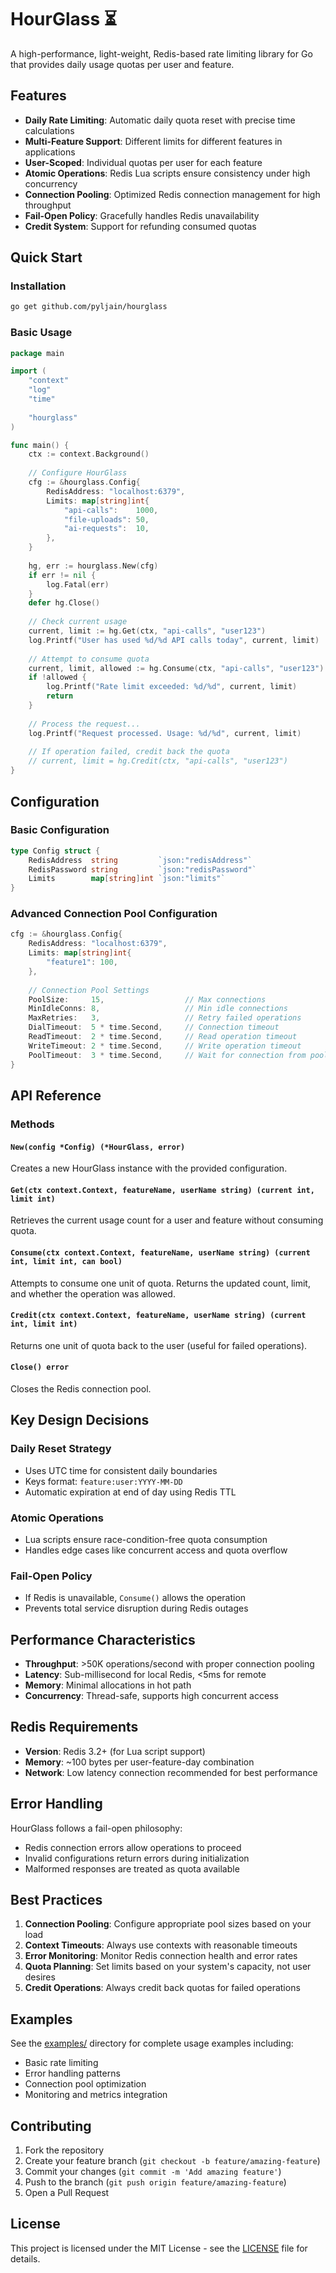 # HourGlass ⏳

A high-performance, light-weight, Redis-based rate limiting library for Go that provides daily usage quotas per user and feature. 

## Features

- **Daily Rate Limiting**: Automatic daily quota reset with precise time calculations
- **Multi-Feature Support**: Different limits for different features in applications
- **User-Scoped**: Individual quotas per user for each feature
- **Atomic Operations**: Redis Lua scripts ensure consistency under high concurrency
- **Connection Pooling**: Optimized Redis connection management for high throughput
- **Fail-Open Policy**: Gracefully handles Redis unavailability
- **Credit System**: Support for refunding consumed quotas

## Quick Start

### Installation

```bash
go get github.com/pyljain/hourglass
```

### Basic Usage

```go
package main

import (
    "context"
    "log"
    "time"
    
    "hourglass"
)

func main() {
    ctx := context.Background()
    
    // Configure HourGlass
    cfg := &hourglass.Config{
        RedisAddress: "localhost:6379",
        Limits: map[string]int{
            "api-calls":    1000,
            "file-uploads": 50,
            "ai-requests":  10,
        },
    }
    
    hg, err := hourglass.New(cfg)
    if err != nil {
        log.Fatal(err)
    }
    defer hg.Close()
    
    // Check current usage
    current, limit := hg.Get(ctx, "api-calls", "user123")
    log.Printf("User has used %d/%d API calls today", current, limit)
    
    // Attempt to consume quota
    current, limit, allowed := hg.Consume(ctx, "api-calls", "user123")
    if !allowed {
        log.Printf("Rate limit exceeded: %d/%d", current, limit)
        return
    }
    
    // Process the request...
    log.Printf("Request processed. Usage: %d/%d", current, limit)
    
    // If operation failed, credit back the quota
    // current, limit = hg.Credit(ctx, "api-calls", "user123")
}
```

## Configuration

### Basic Configuration

```go
type Config struct {
    RedisAddress  string         `json:"redisAddress"`
    RedisPassword string         `json:"redisPassword"`
    Limits        map[string]int `json:"limits"`
}
```

### Advanced Connection Pool Configuration

```go
cfg := &hourglass.Config{
    RedisAddress: "localhost:6379",
    Limits: map[string]int{
        "feature1": 100,
    },
    
    // Connection Pool Settings
    PoolSize:     15,                  // Max connections
    MinIdleConns: 8,                   // Min idle connections
    MaxRetries:   3,                   // Retry failed operations
    DialTimeout:  5 * time.Second,     // Connection timeout
    ReadTimeout:  2 * time.Second,     // Read operation timeout
    WriteTimeout: 2 * time.Second,     // Write operation timeout
    PoolTimeout:  3 * time.Second,     // Wait for connection from pool
}
```

## API Reference

### Methods

#### `New(config *Config) (*HourGlass, error)`
Creates a new HourGlass instance with the provided configuration.

#### `Get(ctx context.Context, featureName, userName string) (current int, limit int)`
Retrieves the current usage count for a user and feature without consuming quota.

#### `Consume(ctx context.Context, featureName, userName string) (current int, limit int, can bool)`
Attempts to consume one unit of quota. Returns the updated count, limit, and whether the operation was allowed.

#### `Credit(ctx context.Context, featureName, userName string) (current int, limit int)`
Returns one unit of quota back to the user (useful for failed operations).

#### `Close() error`
Closes the Redis connection pool.

## Key Design Decisions

### Daily Reset Strategy
- Uses UTC time for consistent daily boundaries
- Keys format: `feature:user:YYYY-MM-DD`
- Automatic expiration at end of day using Redis TTL

### Atomic Operations
- Lua scripts ensure race-condition-free quota consumption
- Handles edge cases like concurrent access and quota overflow

### Fail-Open Policy
- If Redis is unavailable, `Consume()` allows the operation
- Prevents total service disruption during Redis outages

## Performance Characteristics

- **Throughput**: >50K operations/second with proper connection pooling
- **Latency**: Sub-millisecond for local Redis, <5ms for remote
- **Memory**: Minimal allocations in hot path
- **Concurrency**: Thread-safe, supports high concurrent access

## Redis Requirements

- **Version**: Redis 3.2+ (for Lua script support)
- **Memory**: ~100 bytes per user-feature-day combination
- **Network**: Low latency connection recommended for best performance

## Error Handling

HourGlass follows a fail-open philosophy:
- Redis connection errors allow operations to proceed
- Invalid configurations return errors during initialization
- Malformed responses are treated as quota available

## Best Practices

1. **Connection Pooling**: Configure appropriate pool sizes based on your load
2. **Context Timeouts**: Always use contexts with reasonable timeouts
3. **Error Monitoring**: Monitor Redis connection health and error rates
4. **Quota Planning**: Set limits based on your system's capacity, not user desires
5. **Credit Operations**: Always credit back quotas for failed operations

## Examples

See the [examples/](examples/) directory for complete usage examples including:
- Basic rate limiting
- Error handling patterns  
- Connection pool optimization
- Monitoring and metrics integration

## Contributing

1. Fork the repository
2. Create your feature branch (`git checkout -b feature/amazing-feature`)
3. Commit your changes (`git commit -m 'Add amazing feature'`)
4. Push to the branch (`git push origin feature/amazing-feature`)
5. Open a Pull Request

## License

This project is licensed under the MIT License - see the [LICENSE](LICENSE) file for details.
